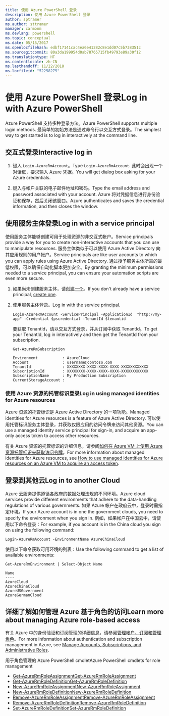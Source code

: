 ```yaml
---
title: 使用 Azure PowerShell 登录
description: 使用 Azure PowerShell 登录
author: sptramer
ms.author: sttramer
manager: carmonm
ms.devlang: powershell
ms.topic: conceptual
ms.date: 05/15/2017
ms.openlocfilehash: edbf17141cac4ea6e41282c8e1dd07c5b738351c
ms.sourcegitcommit: 80a3da199954d0ab78765715fb49793e89a30f12
ms.translationtype: HT
ms.contentlocale: zh-CN
ms.lasthandoff: 11/22/2018
ms.locfileid: "52258275"
---
```

# <a name="log-in-with-azure-powershell"></a><span data-ttu-id="18aeb-103">使用 Azure PowerShell 登录</span><span class="sxs-lookup"><span data-stu-id="18aeb-103">Log in with Azure PowerShell</span></span>

<span data-ttu-id="18aeb-104">Azure PowerShell 支持多种登录方法。</span><span class="sxs-lookup"><span data-stu-id="18aeb-104">Azure PowerShell supports multiple login methods.</span></span> <span data-ttu-id="18aeb-105">最简单的初始方法是通过命令行以交互方式登录。</span><span class="sxs-lookup"><span data-stu-id="18aeb-105">The simplest way to get started is to log in interactively at the command line.</span></span>

## <a name="interactive-log-in"></a><span data-ttu-id="18aeb-106">交互式登录</span><span class="sxs-lookup"><span data-stu-id="18aeb-106">Interactive log in</span></span>

1. <span data-ttu-id="18aeb-107">键入 `Login-AzureRmAccount`。</span><span class="sxs-lookup"><span data-stu-id="18aeb-107">Type `Login-AzureRmAccount`.</span></span> <span data-ttu-id="18aeb-108">此时会出现一个对话框，要求输入 Azure 凭据。</span><span class="sxs-lookup"><span data-stu-id="18aeb-108">You will get dialog box asking for your Azure credentials.</span></span>

2. <span data-ttu-id="18aeb-109">键入与帐户关联的电子邮件地址和密码。</span><span class="sxs-lookup"><span data-stu-id="18aeb-109">Type the email address and password associated with your account.</span></span> <span data-ttu-id="18aeb-110">Azure 将对凭据信息进行身份验证和保存，然后关闭该窗口。</span><span class="sxs-lookup"><span data-stu-id="18aeb-110">Azure authenticates and saves the credential information, and then closes the window.</span></span>

## <a name="log-in-with-a-service-principal"></a><span data-ttu-id="18aeb-111">使用服务主体登录</span><span class="sxs-lookup"><span data-stu-id="18aeb-111">Log in with a service principal</span></span>

<span data-ttu-id="18aeb-112">使用服务主体能够创建可用于处理资源的非交互式帐户。</span><span class="sxs-lookup"><span data-stu-id="18aeb-112">Service principals provide a way for you to create non-interactive accounts that you can use to manipulate resources.</span></span> <span data-ttu-id="18aeb-113">服务主体类似于可以使用 Azure Active Directory 向其应用规则的用户帐户。</span><span class="sxs-lookup"><span data-stu-id="18aeb-113">Service principals are like user accounts to which you can apply rules using Azure Active Directory.</span></span> <span data-ttu-id="18aeb-114">通过授予服务主体所需的最低权限，可以确保自动化脚本更加安全。</span><span class="sxs-lookup"><span data-stu-id="18aeb-114">By granting the minimum permissions needed to a service principal, you can ensure your automation scripts are even more secure.</span></span>

1. <span data-ttu-id="18aeb-115">如果尚未创建服务主体，请[创建一个](create-azure-service-principal-azureps.md)。</span><span class="sxs-lookup"><span data-stu-id="18aeb-115">If you don't already have a service principal, [create one](create-azure-service-principal-azureps.md).</span></span>

2. <span data-ttu-id="18aeb-116">使用服务主体登录。</span><span class="sxs-lookup"><span data-stu-id="18aeb-116">Log in with the service principal.</span></span>

    ```powershell-interactive
    Login-AzureRmAccount -ServicePrincipal -ApplicationId  "http://my-app" -Credential $pscredential -TenantId $tenantid
    ```

    <span data-ttu-id="18aeb-117">要获取 TenantId，请以交互方式登录，并从订阅中获取 TenantId。</span><span class="sxs-lookup"><span data-stu-id="18aeb-117">To get your TenantId, log in interactively and then get the TenantId from your subscription.</span></span>

    ```powershell-interactive
    Get-AzureRmSubscription
    ```

    ```output
    Environment           : AzureCloud
    Account               : username@contoso.com
    TenantId              : XXXXXXXX-XXXX-XXXX-XXXX-XXXXXXXXXXXX
    SubscriptionId        : XXXXXXXX-XXXX-XXXX-XXXX-XXXXXXXXXXXX
    SubscriptionName      : My Production Subscription
    CurrentStorageAccount :
    ```

### <a name="log-in-using-managed-identities-for-azure-resources"></a><span data-ttu-id="18aeb-118">使用 Azure 资源的托管标识登录</span><span class="sxs-lookup"><span data-stu-id="18aeb-118">Log in using managed identities for Azure resources</span></span>

<span data-ttu-id="18aeb-119">Azure 资源的托管标识是 Azure Active Directory 的一项功能。</span><span class="sxs-lookup"><span data-stu-id="18aeb-119">Managed identities for Azure resources is a feature of Azure Active Directory.</span></span> <span data-ttu-id="18aeb-120">可以使用托管标识服务主体登录，并获取仅限应用的访问令牌来访问其他资源。</span><span class="sxs-lookup"><span data-stu-id="18aeb-120">You can use a managed identity service principal for sign-in, and acquire an app-only access token to access other resources.</span></span>

<span data-ttu-id="18aeb-121">有关 Azure 资源的托管标识的详细信息，请参阅[如何在 Azure VM 上使用 Azure 资源托管标识来获取访问令牌](/azure/active-directory/managed-identities-azure-resources/how-to-use-vm-token)。</span><span class="sxs-lookup"><span data-stu-id="18aeb-121">For more information about managed identities for Azure resources, see [How to use managed identities for Azure resources on an Azure VM to acquire an access token](/azure/active-directory/managed-identities-azure-resources/how-to-use-vm-token).</span></span>

## <a name="log-in-to-another-cloud"></a><span data-ttu-id="18aeb-122">登录到其他云</span><span class="sxs-lookup"><span data-stu-id="18aeb-122">Log in to another Cloud</span></span>

<span data-ttu-id="18aeb-123">Azure 云服务提供遵循各政府的数据处理法规的不同环境。</span><span class="sxs-lookup"><span data-stu-id="18aeb-123">Azure cloud services provide different environments that adhere to the data-handling regulations of various governments.</span></span> <span data-ttu-id="18aeb-124">如果 Azure 帐户在政府云中，登录时需指定环境。</span><span class="sxs-lookup"><span data-stu-id="18aeb-124">If your Azure account is in one the government clouds, you need to specify the environment when you sign in.</span></span> <span data-ttu-id="18aeb-125">例如，如果帐户在中国云中，请使用以下命令登录：</span><span class="sxs-lookup"><span data-stu-id="18aeb-125">For example, if you account is in the China cloud you sign on using the following command:</span></span>

```powershell-interactive
Login-AzureRmAccount -EnvironmentName AzureChinaCloud
```

<span data-ttu-id="18aeb-126">使用以下命令获取可用环境的列表：</span><span class="sxs-lookup"><span data-stu-id="18aeb-126">Use the following command to get a list of available environments:</span></span>

```powershell-interactive
Get-AzureRmEnvironment | Select-Object Name
```

```output
Name
----
AzureCloud
AzureChinaCloud
AzureUSGovernment
AzureGermanCloud
```

## <a name="learn-more-about-managing-azure-role-based-access"></a><span data-ttu-id="18aeb-127">详细了解如何管理 Azure 基于角色的访问</span><span class="sxs-lookup"><span data-stu-id="18aeb-127">Learn more about managing Azure role-based access</span></span>

<span data-ttu-id="18aeb-128">有关 Azure 中的身份验证和订阅管理的详细信息，请参阅[管理帐户、订阅和管理角色](/azure/active-directory/role-based-access-control-configure)。</span><span class="sxs-lookup"><span data-stu-id="18aeb-128">For more information about authentication and subscription management in Azure, see [Manage Accounts, Subscriptions, and Administrative Roles](/azure/active-directory/role-based-access-control-configure).</span></span>

<span data-ttu-id="18aeb-129">用于角色管理的 Azure PowerShell cmdlet</span><span class="sxs-lookup"><span data-stu-id="18aeb-129">Azure PowerShell cmdlets for role management</span></span>

* [<span data-ttu-id="18aeb-130">Get-AzureRmRoleAssignment</span><span class="sxs-lookup"><span data-stu-id="18aeb-130">Get-AzureRmRoleAssignment</span></span>](/powershell/module/AzureRM.Resources/Get-AzureRmRoleAssignment)
* [<span data-ttu-id="18aeb-131">Get-AzureRmRoleDefinition</span><span class="sxs-lookup"><span data-stu-id="18aeb-131">Get-AzureRmRoleDefinition</span></span>](/powershell/module/AzureRM.Resources/Get-AzureRmRoleDefinition)
* [<span data-ttu-id="18aeb-132">New-AzureRmRoleAssignment</span><span class="sxs-lookup"><span data-stu-id="18aeb-132">New-AzureRmRoleAssignment</span></span>](/powershell/module/AzureRM.Resources/New-AzureRmRoleAssignment)
* [<span data-ttu-id="18aeb-133">New-AzureRmRoleDefinition</span><span class="sxs-lookup"><span data-stu-id="18aeb-133">New-AzureRmRoleDefinition</span></span>](/powershell/module/AzureRM.Resources/New-AzureRmRoleDefinition)
* [<span data-ttu-id="18aeb-134">Remove-AzureRmRoleAssignment</span><span class="sxs-lookup"><span data-stu-id="18aeb-134">Remove-AzureRmRoleAssignment</span></span>](/powershell/module/AzureRM.Resources/Remove-AzureRmRoleAssignment)
* [<span data-ttu-id="18aeb-135">Remove-AzureRmRoleDefinition</span><span class="sxs-lookup"><span data-stu-id="18aeb-135">Remove-AzureRmRoleDefinition</span></span>](/powershell/module/AzureRM.Resources/Remove-AzureRmRoleDefinition)
* [<span data-ttu-id="18aeb-136">Set-AzureRmRoleDefinition</span><span class="sxs-lookup"><span data-stu-id="18aeb-136">Set-AzureRmRoleDefinition</span></span>](/powershell/moduel/AzureRM.Resources/Set-AzureRmRoleDefinition)

